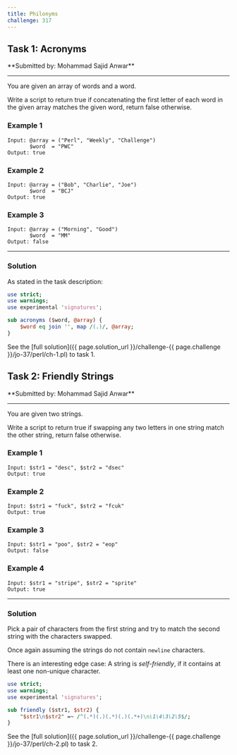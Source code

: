 ```yaml
---
title: Philonyms
challenge: 317
---
```

<h2 id="task-1">
Task 1: Acronyms
</h2>
**Submitted by: Mohammad Sajid Anwar**

---
You are given an array of words and a word.

Write a script to return true if concatenating the first letter of each word in the given array matches the given word, return false otherwise.

### Example 1
```
Input: @array = ("Perl", "Weekly", "Challenge")
       $word  = "PWC"
Output: true
```
### Example 2
```
Input: @array = ("Bob", "Charlie", "Joe")
       $word  = "BCJ"
Output: true
```
### Example 3
```
Input: @array = ("Morning", "Good")
       $word  = "MM"
Output: false
```
---
### Solution
As stated in the task description:
```perl
use strict;
use warnings;
use experimental 'signatures';

sub acronyms ($word, @array) {
    $word eq join '', map /(.)/, @array;
}
```

See the [full solution]({{ page.solution_url }}/challenge-{{ page.challenge }}/jo-37/perl/ch-1.pl) to task 1.

<!--
See [discussion](https://github.com/jo-37/the-bears-den/issues/XXX
-->

<h2 id="task-2">
Task 2: Friendly Strings
</h2>
**Submitted by: Mohammad Sajid Anwar**

---
You are given two strings.

Write a script to return true if swapping any two letters in one string match the other string, return false otherwise.

### Example 1
```
Input: $str1 = "desc", $str2 = "dsec"
Output: true
```
### Example 2
```
Input: $str1 = "fuck", $str2 = "fcuk"
Output: true
```
### Example 3
```
Input: $str1 = "poo", $str2 = "eop"
Output: false
```
### Example 4
```
Input: $str1 = "stripe", $str2 = "sprite"
Output: true
```
---
### Solution
Pick a pair of characters from the first string and try to match the second string with the characters swapped.

Once again assuming the strings do not contain `newline` characters.

There is an interesting edge case: A string is _self-friendly_, if it contains at least one non-unique character.

```perl
use strict;
use warnings;
use experimental 'signatures';

sub friendly ($str1, $str2) {
    "$str1\n$str2" =~ /^(.*)(.)(.*)(.)(.*+)\n\1\4\3\2\5$/;
}
```
See the [full solution]({{ page.solution_url }}/challenge-{{ page.challenge }}/jo-37/perl/ch-2.pl) to task 2.

<!--
See [discussion](https://github.com/jo-37/the-bears-den/issues/XXX
-->
